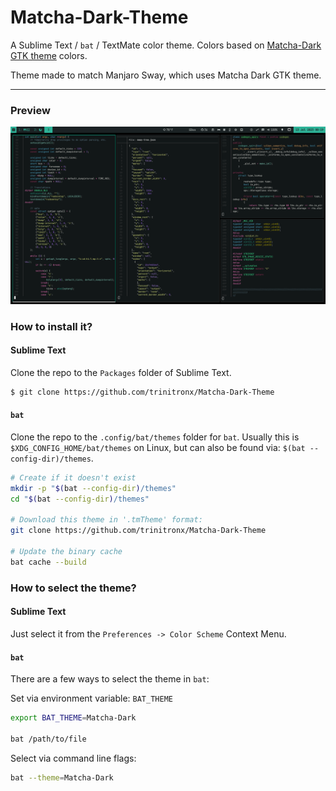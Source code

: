 ﻿Matcha-Dark-Theme
==================

A Sublime Text / `bat` / TextMate color theme. Colors based on [Matcha-Dark GTK theme][1] colors.

Theme made to match Manjaro Sway, which uses Matcha Dark GTK theme.

---------------

### Preview

![Preview of Theme](./assets/Matcha-Dark-Theme.png "Preview")

### How to install it?

#### Sublime Text

Clone the repo to the `Packages` folder of Sublime Text.

```bash
$ git clone https://github.com/trinitronx/Matcha-Dark-Theme
```

#### `bat`

Clone the repo to the `.config/bat/themes` folder for `bat`. Usually this is `$XDG_CONFIG_HOME/bat/themes` on Linux, but can also be found via: `$(bat --config-dir)/themes`.

```bash
# Create if it doesn't exist
mkdir -p "$(bat --config-dir)/themes"
cd "$(bat --config-dir)/themes"

# Download this theme in '.tmTheme' format:
git clone https://github.com/trinitronx/Matcha-Dark-Theme

# Update the binary cache
bat cache --build
```

### How to select the theme?

#### Sublime Text

Just select it from the `Preferences -> Color Scheme` Context Menu.

#### `bat`

There are a few ways to select the theme in `bat`:

Set via environment variable: `BAT_THEME`

```bash
export BAT_THEME=Matcha-Dark

bat /path/to/file
```

Select via command line flags:

```bash
bat --theme=Matcha-Dark
```

[1]: https://github.com/vinceliuice/Matcha-gtk-theme
